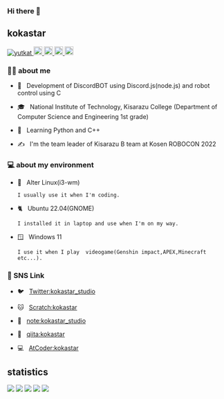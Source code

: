 ### Hi there 👋

## kokastar 

<p align="left">
  <a href="https://github.com/starkoka/starkoka/">
    <img src="https://komarev.com/ghpvc/?username=starkoka" alt="yutkat" />
  </a>
  <a href="https://github.com/starkoka">
    <img height="20" src="https://img.shields.io/github/followers/starkoka?label=follow&logo=github&style=flat" />
  </a>
    <a href="http://twitter.com/kokastar_studio">
    <img height="20" src="https://img.shields.io/twitter/follow/kokastar_studio?label=Twitter&logo=twitter&style=flat" />
  </a>
  <a href="http://qiita.com/kokastar">
    <img height="20" src="https://qiita-badge.apiapi.app/s/kokastar/posts.svg" />
  </a>
  <//qiita.com/kokastar">
    <img height="20" src="https://qiita-badge.apiapi.app/s/kokastar/contributions.svg" />
  </a>
</p>

 
<h3> 👨🏻 about me</h3>

  - 🤔 &nbsp; Development of DiscordBOT using Discord.js(node.js) and robot control using C

  - 🎓 &nbsp; National Institute of Technology, Kisarazu College (Department of Computer Science and Engineering 1st grade)

  - 🌱 &nbsp; Learning Python and C++

  - ✍️ &nbsp; I'm the team leader of Kisarazu B team at Kosen ROBOCON 2022

<h3> 💻 about my environment</h3>

  - 🗼 &nbsp; Alter Linux(i3-wm)
  
        I usually use it when I'm coding.

  - 🐈 &nbsp; Ubuntu 22.04(GNOME)
  
        I installed it in laptop and use when I'm on my way.
  
  - 🪟 &nbsp; Windows 11
  
        I use it when I play  videogame(Genshin impact,APEX,Minecraft etc...).
        
 <h3>🔗 SNS Link</h3>
 
  - 🐦 &nbsp; <a href="https://twitter.com/kokastar_studio">Twitter:kokastar_studio</a>

  - 🐱 &nbsp; <a href="https://scratch.mit.edu/users/kokastar/">Scratch:kokastar</a>

  - 📒 &nbsp; <a href="https://note.com/kokastar">note:kokastar_studio</a>

  - 📝 &nbsp; <a href="https://qiita.com/kokastar">qiita:kokastar</a>
  
  - 💻 &nbsp; <a href="https://atcoder.jp/users/kokastar">AtCoder:kokastar</a>
  
  
 ## statistics
   
![](http://github-profile-summary-cards.vercel.app/api/cards/profile-details?username=starkoka&theme=github_dark)
![](http://github-profile-summary-cards.vercel.app/api/cards/repos-per-language?username=starkoka&theme=github_dark)
![](http://github-profile-summary-cards.vercel.app/api/cards/most-commit-language?username=starkoka&theme=github_dark)
![](http://github-profile-summary-cards.vercel.app/api/cards/stats?username=starkoka&theme=github_dark)
![](http://github-profile-summary-cards.vercel.app/api/cards/productive-time?username=starkoka&theme=github_dark&utcOffset=9)
  

